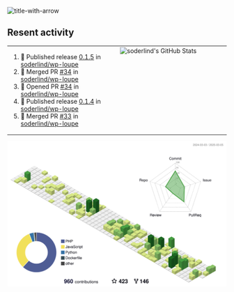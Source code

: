 
![title-with-arrow](https://github.com/soderlind/soderlind/assets/1649452/0f685042-97c3-46ba-b290-804d07f05370)



## Resent activity

<table width="100%" border="0"><tr><td width="49%">

<!--START_SECTION:activity-->
1. 🚀 Published release [0.1.5](https://github.com/soderlind/wp-loupe/releases/tag/0.1.5) in [soderlind/wp-loupe](https://github.com/soderlind/wp-loupe)
2. 🎉 Merged PR [#34](https://github.com/soderlind/wp-loupe/pull/34) in [soderlind/wp-loupe](https://github.com/soderlind/wp-loupe)
3. 💪 Opened PR [#34](https://github.com/soderlind/wp-loupe/pull/34) in [soderlind/wp-loupe](https://github.com/soderlind/wp-loupe)
4. 🚀 Published release [0.1.4](https://github.com/soderlind/wp-loupe/releases/tag/0.1.4) in [soderlind/wp-loupe](https://github.com/soderlind/wp-loupe)
5. 🎉 Merged PR [#33](https://github.com/soderlind/wp-loupe/pull/33) in [soderlind/wp-loupe](https://github.com/soderlind/wp-loupe)
<!--END_SECTION:activity-->
  </td>
<td width="49%" valign="top">
     <img  alt="soderlind's GitHub Stats" src="https://awesome-github-stats.azurewebsites.net/user-stats/soderlind?cardType=octocat&theme=github&preferLogin=false&Title=FFFFFF&Border=FFFFFF" />
</td></tr></table>


![](./profile-3d-contrib/profile-green-animate.svg)


